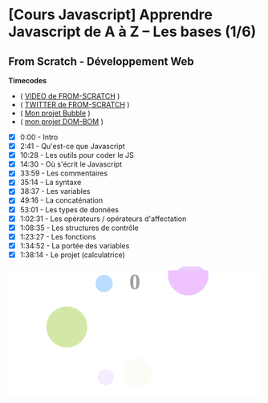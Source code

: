 # [Cours Javascript] Apprendre Javascript de A à Z – Les bases (1/6)

## From Scratch - Développement Web

**Timecodes**

- ( [VIDEO de FROM-SCRATCH](https://youtu.be/9OJLxDxyNg4) )
- ( [TWITTER de FROM-SCRATCH](https://twitter.com/KobeKenjo) )
- ( [Mon projet Bubble](https://git504.github.io/bubble-js/) )
- ( [mon projet DOM-BOM](https://git504.github.io/DOMBOM-JS/) )



- [x] 0:00 - Intro
- [x] 2:41 - Qu'est-ce que Javascript 
- [x] 10:28 - Les outils pour coder le JS 
- [x] 14:30 - Où s'écrit le Javascript 
- [x] 33:59 - Les commentaires 
- [x] 35:14 - La syntaxe 
- [x] 38:37 - Les variables 
- [x] 49:16 - La concaténation 
- [x] 53:01 - Les types de données 
- [x] 1:02:31 - Les opérateurs / opérateurs d'affectation 
- [x] 1:08:35 - Les structures de contrôle 
- [x] 1:23:27 - Les fonctions 
- [x] 1:34:52 - La portée des variables 
- [x] 1:38:14 - Le projet (calculatrice) 

![Logo](./FireShot%20Capture%20270%20-%20Bubble%20-%20127.0.0.1.png)